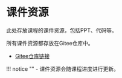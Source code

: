 # 课件资源

此处存放课程的课件资源，包括PPT、代码等。

所有课件资源都存放在Gitee仓库中。

- [Gitee仓库链接](https://gitee.com/guyitaoo/zjut-python-ai-courseware)

!!! notice ""
    - 课件资源会随课程进度进行更新。